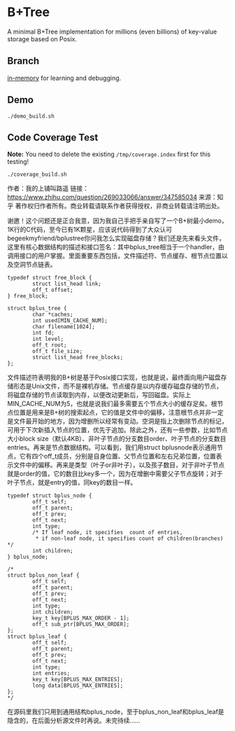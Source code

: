 # B+Tree
A minimal B+Tree implementation for millions (even billions) of key-value storage based on Posix.

## Branch
[in-memory](https://github.com/begeekmyfriend/bplustree/tree/in-memory) for learning and debugging.

## Demo
```shell
./demo_build.sh
```

## Code Coverage Test

**Note:** You need to delete the existing `/tmp/coverage.index` first for this testing!

```shell
./coverage_build.sh
```
作者：我的上铺叫路遥
链接：https://www.zhihu.com/question/269033066/answer/347585034
来源：知乎
著作权归作者所有。商业转载请联系作者获得授权，非商业转载请注明出处。

谢邀！这个问题还是正合我意，因为我自己手把手亲自写了一个B+树最小demo，1K行的C代码，至今已有1K颗星，应该说代码得到了大众认可begeekmyfriend/bplustree你问我怎么实现磁盘存储？我们还是先来看头文件，这里有核心数据结构的描述和接口签名：其中bplus_tree相当于一个handler，由调用接口的用户掌握。里面重要东西包括，文件描述符、节点缓存、根节点位置以及空洞节点链表。
```
typedef struct free_block {
        struct list_head link;
        off_t offset;
} free_block;

struct bplus_tree {
        char *caches;
        int used[MIN_CACHE_NUM];
        char filename[1024];
        int fd;
        int level;
        off_t root;
        off_t file_size;
        struct list_head free_blocks;
};
```
文件描述符表明我的B+树是基于Posix接口实现，也就是说，最终面向用户磁盘存储形态是Unix文件，而不是裸机存储。节点缓存是以内存缓存磁盘存储的节点，将磁盘存储的节点读取到内存，以便改动更新后，写回磁盘。实际上MIN_CACHE_NUM为5，也就是说我们最多需要五个节点大小的缓存足矣。根节点位置是用来是B+树的搜索起点，它的值是文件中的偏移，注意根节点并非一定是文件最开始的地方，因为增删所以经常有变动。空洞是指上次删除节点的标记，可用于下次新插入节点的位置，优先于追加。除此之外，还有一些参数，比如节点大小block size（默认4KB）、非叶子节点的分支数目order、叶子节点的分支数目entries。再来是节点数据结构。可以看到，我们用struct bplusnode表示通用节点，它有四个off_t成员，分别是自身位置、父节点位置和左右兄弟位置，位置表示文件中的偏移。再来是类型（叶子or非叶子），以及孩子数目，对于非叶子节点就是order的值，它的数目比key多一个，因为在增删中需要父子节点旋转；对于叶子节点，就是entry的值，同key的数目一样。
```
typedef struct bplus_node {
        off_t self;
        off_t parent;
        off_t prev;
        off_t next;
        int type;
        /* If leaf node, it specifies  count of entries,
         * if non-leaf node, it specifies count of children(branches) */
        int children;
} bplus_node;

/*
struct bplus_non_leaf {
        off_t self;
        off_t parent;
        off_t prev;
        off_t next;
        int type;
        int children;
        key_t key[BPLUS_MAX_ORDER - 1];
        off_t sub_ptr[BPLUS_MAX_ORDER];
};
struct bplus_leaf {
        off_t self;
        off_t parent;
        off_t prev;
        off_t next;
        int type;
        int entries;
        key_t key[BPLUS_MAX_ENTRIES];
        long data[BPLUS_MAX_ENTRIES];
};
*/
```
在源码里我们只用到通用结构bplus_node，至于bplus_non_leaf和bplus_leaf是隐含的，在后面分析源文件时再说。未完待续……
